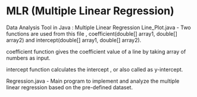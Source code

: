 # MLR (Multiple Linear Regression)
Data Analysis Tool in Java : Multiple Linear Regression
Line_Plot.java - Two functions are used from this file , coefficient(double[] array1, double[] array2) and intercept(double[] array1, double[] array2).

coefficient function gives the coefficient value of a line by taking array of numbers as input.

intercept function calculates the intercept , or also called as y-intercept.

Regression.java - Main program to implement and analyze the multiple linear regression based on the pre-defined dataset.
